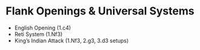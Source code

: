# Flank Openings & Universal Systems

* English Opening (1.c4)
* Reti System (1.Nf3)
* King’s Indian Attack (1.Nf3, 2.g3, 3.d3 setups)

